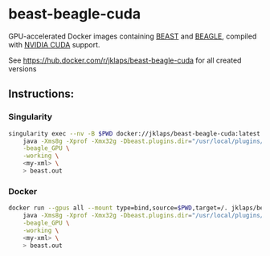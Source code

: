 # beast-beagle-cuda

GPU-accelerated Docker images containing [BEAST](http://beast.community/about) and [BEAGLE](http://beast.community/beagle), compiled with [NVIDIA CUDA](https://developer.nvidia.com/cuda-zone) support.

See https://hub.docker.com/r/jklaps/beast-beagle-cuda for all created versions

## Instructions:

### Singularity

```bash
singularity exec --nv -B $PWD docker://jklaps/beast-beagle-cuda:latest \
    java -Xms8g -Xprof -Xmx32g -Dbeast.plugins.dir="/usr/local/plugins/" -Djava.library.path="/usr/local/lib:" -cp "/usr/local/lib/beast.jar" dr.app.beast.BeastMain \
    -beagle_GPU \
    -working \
    <my-xml> \
    > beast.out
```

### Docker

```bash
docker run --gpus all --mount type=bind,source=$PWD,target=/. jklaps/beast-beagle-cuda:latest \
    java -Xms8g -Xprof -Xmx32g -Dbeast.plugins.dir="/usr/local/plugins/" -Djava.library.path="/usr/local/lib:" -cp "/usr/local/lib/beast.jar" dr.app.beast.BeastMain \
    -beagle_GPU \
    -working \
    <my-xml> \
    > beast.out
```
